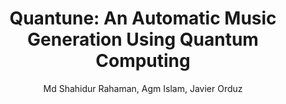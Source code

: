 ---
paperId: 3
author: Md Shahidur Rahaman, Agm Islam, Javier Orduz
publicationauthor: Orduz, J. et. al.
title: "Quantune: An Automatic Music Generation Using Quantum Computing"
pdf: Javier_Orduz.pdf
poster: --
pitch: --
type: --
topic: 
subtopic: 
link: https://research.latinxinai.org/papers/icml/2024/pdf/Javier_Orduz.pdf
conference: icml
year: 2024
tags: icml-2024
location: Vienna, Austria
---